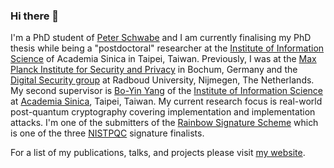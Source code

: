 ### Hi there 👋

I'm a PhD student of [Peter Schwabe](https://cryptojedi.org/) and I am currently finalising my PhD thesis while being a "postdoctoral" researcher at the [Institute of Information Science](https://www.iis.sinica.edu.tw/) of Academia Sinica in Taipei, Taiwan.
Previously, I was at the [Max Planck Institute for Security and Privacy](https://www.mpi-sp.org/) in Bochum, Germany and the [Digital Security group](http://www.ru.nl/ds/) at Radboud University, Nijmegen, The Netherlands.
My second supervisor is [Bo-Yin Yang](https://www.iis.sinica.edu.tw/pages/byyang/) of the [Institute of Information Science](https://www.iis.sinica.edu.tw/) at [Academia Sinica](https://www.sinica.edu.tw/), Taipei, Taiwan.
My current research focus is real-world post-quantum cryptography covering implementation and implementation attacks.
I'm one of the submitters of the [Rainbow Signature Scheme](https://www.pqcrainbow.org/) which is one of the three [NISTPQC](https://csrc.nist.gov/Projects/post-quantum-cryptography/round-3-submissions) signature finalists.

For a list of my publications, talks, and projects please visit [my website](https://kannwischer.eu).
